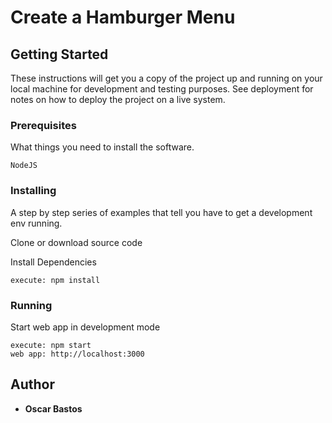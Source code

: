 # Create a Hamburger Menu

## Getting Started

These instructions will get you a copy of the project up and running on your local machine for development and testing purposes. See deployment for notes on how to deploy the project on a live system.

### Prerequisites

What things you need to install the software.

```
NodeJS
```

### Installing

A step by step series of examples that tell you have to get a development env running.

Clone or download source code

Install Dependencies

```
execute: npm install
```

### Running

Start web app in development mode

```
execute: npm start
web app: http://localhost:3000
```

## Author

- **Oscar Bastos**
